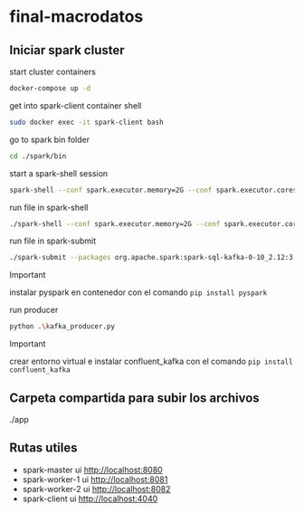 # final-macrodatos

## Iniciar spark cluster

start cluster containers

```bash
docker-compose up -d
```

get into spark-client container shell

```bash
sudo docker exec -it spark-client bash
```

go to spark bin folder

```bash
cd ./spark/bin
```

start a spark-shell session

```bash
spark-shell --conf spark.executor.memory=2G --conf spark.executor.cores=1 --master spark://spark-master:7077 --packages org.apache.spark:spark-sql-kafka-0-10_2.12:3.0.1
```

run file in spark-shell

```bash
./spark-shell --conf spark.executor.memory=2G --conf spark.executor.cores=1 --master spark://spark-master:7077 --packages org.apache.spark:spark-sql-kafka-0-10_2.12:3.0.1 -i ./app/streaming.scala
```

run file in spark-submit

```bash
./spark-submit --packages org.apache.spark:spark-sql-kafka-0-10_2.12:3.0.1 -i ./app/streaming.py
```

> [!IMPORTANT]
> instalar pyspark en contenedor con el comando `pip install pyspark`

run producer

```bash
python .\kafka_producer.py
```

> [!IMPORTANT]
> crear entorno virtual e instalar confluent_kafka con el comando `pip install confluent_kafka`

## Carpeta compartida para subir los archivos

./app

## Rutas utiles

- spark-master ui <http://localhost:8080>
- spark-worker-1 ui <http://localhost:8081>
- spark-worker-2 ui <http://localhost:8082>
- spark-client ui <http://localhost:4040>
